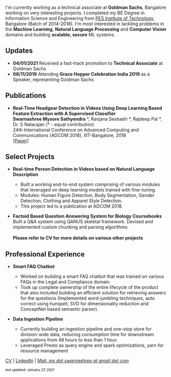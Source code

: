 <!---<p align="center">
  <img src="swarnashree.png" width="250" height="250">
</p> -->
                                

I'm currently working as a technical associate at **Goldman Sachs**, Bangalore working on very interesting projects. I completed my BE Degree in Information Science and Engineering from [PES Institute of Technology](https://www.pes.edu/), Bangalore (Batch of 2014-2018). 
I'm most interested in tackling problems in the **Machine Learning**, **Natural Language Processing** and **Computer Vision** domains and building **scalable, secure** ML systems.

## Updates
- **04/01/2021** Received a fast-track promotion to **Technical Associate** at Goldman Sachs
- **08/11/2019** Attending **Grace Hopper Celebration India 2019** as a Speaker, representing Goldman Sachs

## Publications
- **Real-Time Headgear Detection in Videos Using Deep Learning Based Feature Extraction with A Supervised Classifier**
 <br/> **Swarnashree Mysore Sathyendra** \*, Ranjana Seshadri \*, Rajdeep Pal \*, Dr. S Natarajan (\* - equal contribution)
 <br/> 24th International Conference on Advanced Computing and Communications (ADCOM 2018), IIIT-Bangalore, 2018
 <br/> [[Paper]](https://doi.org/10.34048/ADCOM.2018.Paper.9)

## Select Projects
- **Real-time Person Detection in Videos based on Natural Language Description**
  - Built a working end-to-end system comprising of various modules that leveraged on deep learning models trained with fine-tuning. 
  - Modules: Human Figure Detection, Body Segmentation, Gender Detection, Clothing and Apparel Style Detection.
  - This project led to a publication at ADCOM 2018.

- **Factoid Based Question Answering System for Biology Coursebooks**
  <br/> Built a Q&A system using QANUS skeletal framework. Devised and implemented custom chunking and parsing algorithms. 
<br/><br/> **Please refer to CV for more details on various other projects**

## Professional Experience
- **Smart FAQ Chatbot**
  - Worked on building a smart FAQ chatbot that was trained on various FAQs in the Legal and Compliance domain. 
  - Took up complete ownership of the entire lifecycle of the product that also included building an efficient solution for retrieving answers for the questions (Implemented word-jumbling techniques, auto correct using hunspell, SVD for dimensionality reduction and ConceptNet based semantic parser).

- **Data Ingestion Pipeline**
  - Currently building an ingestion pipeline and one-stop store for division-wide data, reducing consumption time for downstream applications from 48 hours to less than 1 hour.
  - Leveraged Presto as query engine and spark optimizations, yarn for resource management

[CV](Swarnashree_MS_CV.pdf)  |  [LinkedIn](https://in.linkedin.com/in/swarnashree-mysore-sathyendra-47621a136)  |  [Mail: *ms dot swarnashree at gmail dot com*](mailto:ms.swarnashree@gmail.com)

<span style="color: black; font-size: 0.75em">*last updated: January 27, 2021*</span>
<!---<span style="color: #d9d9d9; font-size: 0.75em">*last updated: January 27, 2021*</span>-->

